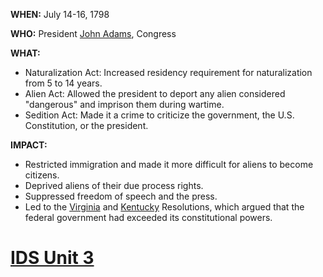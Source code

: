 **WHEN:** July 14-16, 1798

**WHO:** President [John Adams](./../John-Adams/), Congress

**WHAT:**

- Naturalization Act: Increased residency requirement for naturalization from 5 to 14 years.
- Alien Act: Allowed the president to deport any alien considered "dangerous" and imprison them during wartime.
- Sedition Act: Made it a crime to criticize the government, the U.S. Constitution, or the president.

**IMPACT:**

- Restricted immigration and made it more difficult for aliens to become citizens.
- Deprived aliens of their due process rights.
- Suppressed freedom of speech and the press.
- Led to the [Virginia](./../Virginia/) and [Kentucky](./../Kentucky/) Resolutions, which argued that the federal government had exceeded its constitutional powers.
# [IDS Unit 3](./../IDS-Unit-3/)